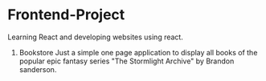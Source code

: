 # Frontend-Project
Learning React and developing websites using react.

1) Bookstore
   Just a simple one page application to display all books of the popular epic fantasy series "The Stormlight Archive" by Brandon sanderson. 
